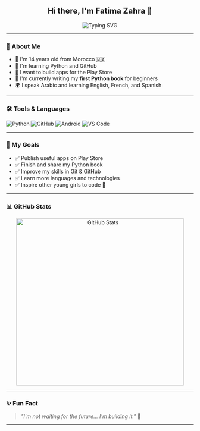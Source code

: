 <h2 align="center">Hi there, I'm Fatima Zahra 👋</h2>

<p align="center">
  <img src="https://readme-typing-svg.herokuapp.com?font=Fira+Code&weight=500&size=22&duration=3000&pause=1000&center=true&vCenter=true&width=435&lines=Python+Learner+%F0%9F%90%8D;Future+App+Creator+%F0%9F%93%B1;Writing+my+first+Python+book+%F0%9F%93%98;Learning+Every+Day+%E2%9C%8C%EF%B8%8F" alt="Typing SVG" />
</p>

---

### 🧠 About Me

- 👧 I'm 14 years old from Morocco 🇲🇦
- 🐍 I'm learning Python and GitHub
- 📱 I want to build apps for the Play Store
- 📘 I'm currently writing my **first Python book** for beginners
- 🌍 I speak Arabic and learning English, French, and Spanish

---

### 🛠️ Tools & Languages

![Python](https://img.shields.io/badge/-Python-333333?style=for-the-badge&logo=python&logoColor=yellow)
![GitHub](https://img.shields.io/badge/-GitHub-333333?style=for-the-badge&logo=github)
![Android](https://img.shields.io/badge/-Android-333333?style=for-the-badge&logo=android)
![VS Code](https://img.shields.io/badge/-VS%20Code-333333?style=for-the-badge&logo=visual-studio-code&logoColor=blue)

---

### 🎯 My Goals

- ✅ Publish useful apps on Play Store  
- ✅ Finish and share my Python book  
- ✅ Improve my skills in Git & GitHub  
- ✅ Learn more languages and technologies  
- ✅ Inspire other young girls to code 💪

---

### 📊 GitHub Stats

<p align="center">
  <img src="https://github-readme-stats.vercel.app/api?username=fati-88&show_icons=true&theme=radical" alt="GitHub Stats" width="450"/>
</p>

---

### ✨ Fun Fact

> *"I'm not waiting for the future... I'm building it."* 🚀

---
